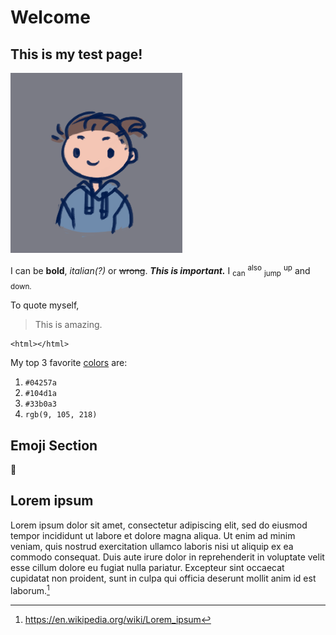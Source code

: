 # Welcome
## This is my test page!

![Drawing of me](/pfp.png)

I can be **bold**, _italian(?)_ or ~~wrong~~. ***This is important.*** I <sub>can</sub> <sup>also</sup> <sub>jump</sub> <sup>up</sup> and <sub> down.</sub>


To quote myself, 
> This is amazing.

```
<html></html>
```

My top 3 favorite [colors](https://en.wikipedia.org/wiki/Color) are:
1. `#04257a`
1. `#104d1a`
1. `#33b0a3`
2. `rgb(9, 105, 218)`

## Emoji Section

🙂


## Lorem ipsum 

Lorem ipsum dolor sit amet, consectetur adipiscing elit, sed do eiusmod tempor incididunt ut labore et dolore magna aliqua. Ut enim ad minim veniam, quis nostrud exercitation ullamco laboris nisi ut aliquip ex ea commodo consequat. Duis aute irure dolor in reprehenderit in voluptate velit esse cillum dolore eu fugiat nulla pariatur. Excepteur sint occaecat cupidatat non proident, sunt in culpa qui officia deserunt mollit anim id est laborum.[^1]

[^1]: https://en.wikipedia.org/wiki/Lorem_ipsum
